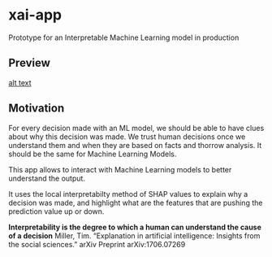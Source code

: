 # xai-app
Prototype for an Interpretable Machine Learning model in production

## Preview

[alt text](example.png "XAI App")

## Motivation

For every decision made with an ML model, we should be able to have clues about why this decision was made. We trust human decisions once we understand them and when they are based on facts and thorrow analysis. It should be the same for Machine Learning Models.

This app allows to interact with Machine Learning models to better understand the output.

It uses the local interpretabilty method of SHAP values to explain why a decision was made, and highlight what are the features that are pushing the prediction value up or down.

**Interpretability is the degree to which a human can understand the cause of a decision**
Miller, Tim. “Explanation in artificial intelligence: Insights from the social sciences.” arXiv Preprint arXiv:1706.07269